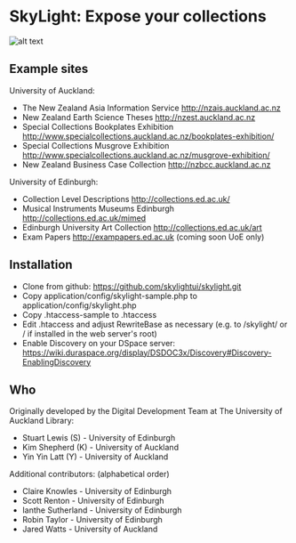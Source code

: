 SkyLight: Expose your collections
=================================
![alt text](https://raw.github.com/skylightui/skylight/master/theme/default/images/skylight.jpg "SkyLight logo")

Example sites
-------------
University of Auckland:
 * The New Zealand Asia Information Service http://nzais.auckland.ac.nz
 * New Zealand Earth Science Theses http://nzest.auckland.ac.nz
 * Special Collections Bookplates Exhibition http://www.specialcollections.auckland.ac.nz/bookplates-exhibition/
 * Special Collections Musgrove Exhibition http://www.specialcollections.auckland.ac.nz/musgrove-exhibition/ 
 * New Zealand Business Case Collection http://nzbcc.auckland.ac.nz 

University of Edinburgh:
 * Collection Level Descriptions http://collections.ed.ac.uk/
 * Musical Instruments Museums Edinburgh http://collections.ed.ac.uk/mimed 
 * Edinburgh University Art Collection http://collections.ed.ac.uk/art 
 * Exam Papers http://exampapers.ed.ac.uk (coming soon UoE only)

Installation
------------
 * Clone from github: https://github.com/skylightui/skylight.git
 * Copy application/config/skylight-sample.php to application/config/skylight.php
 * Copy .htaccess-sample to .htaccess
 * Edit .htaccess and adjust RewriteBase as necessary (e.g. to /skylight/ or / if installed in the web server's root)
 * Enable Discovery on your DSpace server: https://wiki.duraspace.org/display/DSDOC3x/Discovery#Discovery-EnablingDiscovery

Who
---
Originally developed by the Digital Development Team at The University of Auckland Library:
 * Stuart Lewis (S) - University of Edinburgh
 * Kim Shepherd (K) - University of Auckland
 * Yin Yin Latt (Y) - University of Auckland

Additional contributors: (alphabetical order)
 * Claire Knowles - University of Edinburgh
 * Scott Renton - University of Edinburgh
 * Ianthe Sutherland - University of Edinburgh
 * Robin Taylor - University of Edinburgh
 * Jared Watts - University of Auckland

